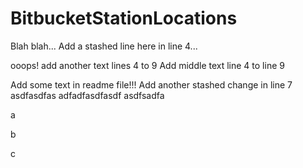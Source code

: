 # BitbucketStationLocations

Blah blah...
Add a stashed line here in line 4...

ooops! add another text lines 4 to 9
Add middle text line 4 to line 9

Add some text in readme file!!!
Add another stashed change in line 7
asdfasdfas
adfadfasdfasdf
asdfsadfa

a

b

c
